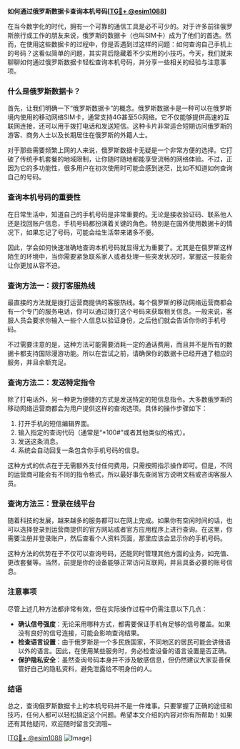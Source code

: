 **如何通过俄罗斯数据卡查询本机号码[[TG💪+ @esim1088](https://t.me/s/esim1088)]**

在当今数字化的时代，拥有一个可靠的通信工具是必不可少的。对于许多前往俄罗斯旅行或工作的朋友来说，俄罗斯的数据卡（也叫SIM卡）成为了他们的首选。然而，在使用这些数据卡的过程中，你是否遇到过这样的问题：如何查询自己手机上的号码？这看似简单的问题，其实背后隐藏着不少实用的小技巧。今天，我们就来聊聊如何通过俄罗斯数据卡轻松查询本机号码，并分享一些相关的经验与注意事项。

### 什么是俄罗斯数据卡？

首先，让我们明确一下“俄罗斯数据卡”的概念。俄罗斯数据卡是一种可以在俄罗斯境内使用的移动网络SIM卡，通常支持4G甚至5G网络。它不仅能够提供高速的互联网连接，还可以用于拨打电话和发送短信。这种卡片非常适合短期访问俄罗斯的游客、商务人士以及长期居住在俄罗斯的外籍人士。

对于那些需要频繁上网的人来说，俄罗斯数据卡无疑是一个非常方便的选择。它打破了传统手机套餐的地域限制，让你随时随地都能享受流畅的网络体验。不过，正因为它的多功能性，很多用户在初次使用时可能会感到迷茫，比如不知道如何查询自己的号码。

### 查询本机号码的重要性

在日常生活中，知道自己的手机号码是非常重要的。无论是接收验证码、联系他人还是找回账户信息，手机号码都扮演着关键的角色。特别是在国外使用数据卡的情况下，如果忘记了号码，可能会给生活带来诸多不便。

因此，学会如何快速准确地查询本机号码就显得尤为重要了。尤其是在俄罗斯这样陌生的环境中，当你需要紧急联系家人或者处理一些突发状况时，掌握这一技能会让你更加从容不迫。

### 查询方法一：拨打客服热线

最直接的方法就是拨打运营商提供的客服热线。每个俄罗斯的移动网络运营商都会有一个专门的服务电话，你可以通过拨打这个号码来获取相关信息。一般来说，客服人员会要求你输入一些个人信息以验证身份，之后他们就会告诉你你的手机号码。

不过需要注意的是，这种方法可能需要消耗一定的通话费用，而且并不是所有的数据卡都支持国际漫游功能。所以在尝试之前，请确保你的数据卡已经开通了相应的服务，并且余额充足。

### 查询方法二：发送特定指令

除了打电话外，另一种更为便捷的方式是发送特定的短信息指令。大多数俄罗斯的移动网络运营商都会为用户提供这样的查询选项。具体的操作步骤如下：

1. 打开手机的短信编辑界面。
2. 输入指定的查询代码（通常是“*100#”或者其他类似的格式）。
3. 发送这条消息。
4. 系统会自动回复一条包含你手机号码的信息。

这种方式的优点在于无需额外支付任何费用，只需按照指示操作即可。但是，不同的运营商可能会有不同的指令格式，所以最好事先查阅官方说明文档或咨询客服人员。

### 查询方法三：登录在线平台

随着科技的发展，越来越多的服务都可以在网上完成。如果你有空闲时间的话，也可以选择登录到运营商提供的官方网站或者官方应用程序上进行查询。在这里，你需要注册并登录账户，然后查看个人资料页面，那里应该会显示你的手机号码。

这种方法的优势在于不仅可以查询号码，还能同时管理其他方面的业务，如充值、更改套餐等。当然，前提是你的设备能够正常访问互联网，并且具备必要的账号信息。

### 注意事项

尽管上述几种方法都非常有效，但在实际操作过程中仍需注意以下几点：

- **确认信号强度**：无论采用哪种方式，都需要保证手机有足够的信号覆盖。如果没有良好的信号连接，可能会影响查询结果。
- **检查语言设置**：由于俄罗斯是一个多民族国家，不同地区的居民可能会讲俄语以外的语言。因此，在使用某些服务时，务必检查设备的语言设置是否正确。
- **保护隐私安全**：虽然查询号码本身并不涉及敏感信息，但仍然建议大家妥善保管好自己的隐私资料，避免泄露给不明身份的人。

### 结语

总之，查询俄罗斯数据卡上的本机号码并不是一件难事。只要掌握了正确的途径和技巧，任何人都可以轻松搞定这个问题。希望本文介绍的内容对你有所帮助！如果还有其他疑问，欢迎随时留言交流哦~

[[TG💪+ @esim1088](https://t.me/s/esim1088) ![Image](https://i.postimg.cc/4NQfJmqS/Snipaste-2025-05-13-00-14-12.png)]